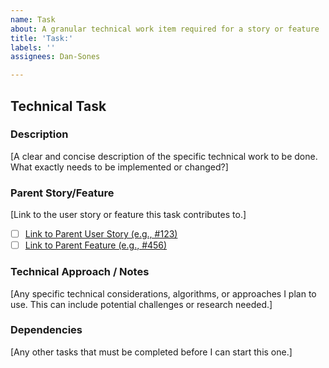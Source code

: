 ```yaml
---
name: Task
about: A granular technical work item required for a story or feature
title: 'Task:'
labels: ''
assignees: Dan-Sones

---
```


## Technical Task

### Description

[A clear and concise description of the specific technical work to be done. What exactly needs to be implemented or changed?]

### Parent Story/Feature

[Link to the user story or feature this task contributes to.]
- [ ] [Link to Parent User Story (e.g., #123)](link-to-issue)
- [ ] [Link to Parent Feature (e.g., #456)](link-to-issue)

### Technical Approach / Notes

[Any specific technical considerations, algorithms, or approaches I plan to use. This can include potential challenges or research needed.]

### Dependencies

[Any other tasks that must be completed before I can start this one.]
